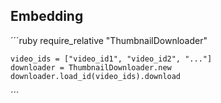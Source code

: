 ## Embedding
´´´ruby
    require_relative "ThumbnailDownloader"
    
    video_ids = ["video_id1", "video_id2", "..."]
    downloader = ThumbnailDownloader.new
    downloader.load_id(video_ids).download
´´´
